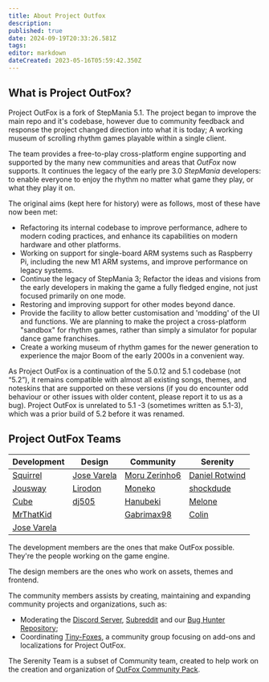 ```yaml
---
title: About Project Outfox
description: 
published: true
date: 2024-09-19T20:33:26.581Z
tags: 
editor: markdown
dateCreated: 2023-05-16T05:59:42.350Z
---
```


## What is Project OutFox?

Project OutFox is a fork of StepMania 5.1. The project began to improve the main repo and it's codebase, however due to community feedback and response the project changed direction into what it is today; A working museum of scrolling rhythm games playable within a single client.

The team provides a free-to-play cross-platform engine supporting and supported by the many new communities and areas that _OutFox_ now supports. It continues the legacy of the early pre 3.0 _StepMania_ developers: to enable everyone to enjoy the rhythm no matter what game they play, or what they play it on.

The original aims (kept here for history) were as follows, most of these have now been met:

* Refactoring its internal codebase to improve performance, adhere to modern coding practices, and enhance its capabilities on modern hardware and other platforms. 
* Working on support for single-board ARM systems such as Raspberry Pi, including the new M1 ARM systems, and improve performance on legacy systems.
* Continue the legacy of StepMania 3; Refactor the ideas and visions from the early developers in making the game a fully fledged engine, not just focused primarily on one mode.
* Restoring and improving support for other modes beyond dance.
* Provide the facility to allow better customisation and 'modding' of the UI and functions. We are planning to make the project a cross-platform "sandbox" for rhythm games, rather than simply a simulator for popular dance game franchises.
* Create a working museum of rhythm games for the newer generation to experience the major Boom of the early 2000s in a convenient way.

As Project OutFox is a continuation of the 5.0.12 and 5.1 codebase (not “5.2”), it remains compatible with almost all existing songs, themes, and noteskins that are supported on these versions (if you do encounter odd behaviour or other issues with older content, please report it to us as a bug). Project OutFox is unrelated to 5.1 -3 (sometimes written as 5.1-3), which was a prior build of 5.2 before it was renamed.

## Project OutFox Teams

| Development  | Design | Community | Serenity |
| ------------ | ------ | --------- | -------- | 
| [Squirrel](https://github.com/Scraticus) | [Jose Varela](https://github.com/JoseVarelaP) | [Moru Zerinho6](https://github.com/moruzerinho6) | [Daniel Rotwind](https://github.com/DanielRotwind) 
| [Jousway](https://github.com/Jousway) | [Lirodon](https://github.com/ListenerJubatus)| [Moneko](https://github.com/JustMoneko) |[shockdude](https://github.com/shockdude)|
| [Cube](https://github.com/concubidated) | [dj505](https://github.com/dj505)| [Hanubeki](https://github.com/hanubeki) | [Melone](https://twitter.com/exibiIiA) 
| [MrThatKid](https://github.com/MrThatKid) | | [Gabrimax98](https://github.com/Gabrimax98) | [Colin](https://twitter.com/colinmcguire_) |
| [Jose Varela](https://github.com/JoseVarelaP) | | | |


The development members are the ones that make OutFox possible. They're the people working on the game engine.

The design members are the ones who work on assets, themes and frontend.

The community members assists by creating, maintaining and expanding community projects and organizations, such as:

- Moderating the [Discord Server](https://discord.gg/cN4TjgQdcA), [Subreddit](https://www.reddit.com/r/OutFox/) and our [Bug Hunter Repository](https://github.com/TeamRizu/OutFox);
- Coordinating [Tiny-Foxes](https://github.com/Tiny-Foxes), a community group focusing on add-ons and localizations for Project OutFox.

The Serenity Team is a subset of Community team, created to help work on the creation and organization of [OutFox Community Pack](https://projectoutfox.com/outfox-serenity).